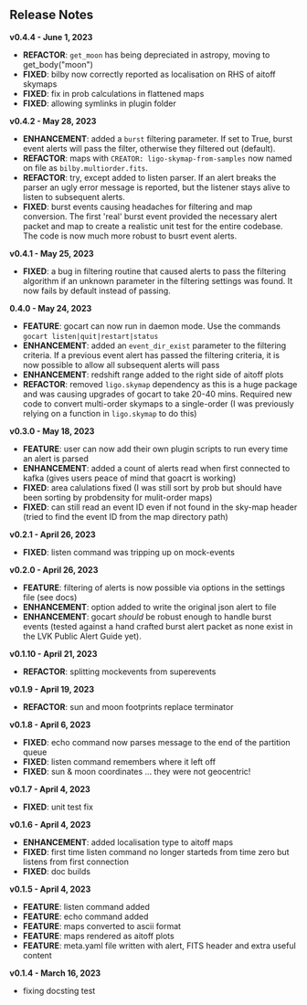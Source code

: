 
## Release Notes

**v0.4.4 - June 1, 2023**

- **REFACTOR**: `get_moon` has being depreciated in astropy, moving to get_body("moon")
- **FIXED**: bilby now correctly reported as localisation on RHS of aitoff skymaps
- **FIXED**: fix in prob calculations in flattened maps
- **FIXED**: allowing symlinks in plugin folder

**v0.4.2 - May 28, 2023**

- **ENHANCEMENT**: added a `burst` filtering parameter. If set to True, burst event alerts will pass the filter, otherwise they filtered out (default).
- **REFACTOR**: maps with `CREATOR: ligo-skymap-from-samples` now named on file as `bilby.multiorder.fits`.
- **REFACTOR**: try, except added to listen parser. If an alert breaks the parser an ugly error message is reported, but the listener stays alive to listen to subsequent alerts.
- **FIXED**: burst events causing headaches for filtering and map conversion. The first 'real' burst event provided the necessary alert packet and map to create a realistic unit test for the entire codebase. The code is now much more robust to busrt event alerts.

**v0.4.1 - May 25, 2023**

- **FIXED**: a bug in filtering routine that caused alerts to pass the filtering algorithm if an unknown parameter in the filtering settings was found. It now fails by default instead of passing.

**0.4.0 - May 24, 2023**

- **FEATURE**: gocart can now run in daemon mode. Use the commands `gocart listen|quit|restart|status`   
- **ENHANCEMENT**: added an `event_dir_exist` parameter to the filtering criteria. If a previous event alert has passed the filtering criteria, it is now possible to allow all subsequent alerts will pass   
- **ENHANCEMENT**: redshift range added to the right side of aitoff plots  
- **REFACTOR**: removed `ligo.skymap` dependency as this is a huge package and was causing upgrades of gocart to take 20-40 mins. Required new code to convert multi-order skymaps to a single-order (I was previously relying on a function in `ligo.skymap` to do this)  

**v0.3.0 - May 18, 2023**  

- **FEATURE**: user can now add their own plugin scripts to run every time an alert is parsed  
- **ENHANCEMENT**: added a count of alerts read when first connected to kafka (gives users peace of mind that goacrt is working)  
- **FIXED**: area calulations fixed (I was still sort by prob but should have been sorting by probdensity for mulit-order maps)  
- **FIXED**: can still read an event ID even if not found in the sky-map header (tried to find the event ID from the map directory path)  

**v0.2.1 - April 26, 2023**  

- **FIXED**: listen command was tripping up on mock-events

**v0.2.0 - April 26, 2023**  

- **FEATURE**: filtering of alerts is now possible via options in the settings file (see docs)  
- **ENHANCEMENT**: option added to write the original json alert to file  
- **ENHANCEMENT**: gocart *should* be robust enough to handle burst events (tested against a hand crafted burst alert packet as none exist in the LVK Public Alert Guide yet).  

**v0.1.10 - April 21, 2023**  

- **REFACTOR**: splitting mockevents from superevents   

**v0.1.9 - April 19, 2023**  

- **REFACTOR**: sun and moon footprints replace terminator  

**v0.1.8 - April 6, 2023**  

- **FIXED**: echo command now parses message to the end of the partition queue  
- **FIXED**: listen command remembers where it left off  
- **FIXED**: sun & moon coordinates ... they were not geocentric!  

**v0.1.7 - April 4, 2023**  

- **FIXED**: unit test fix  

**v0.1.6 - April 4, 2023**  
 
- **ENHANCEMENT**: added localisation type to aitoff maps  
- **FIXED**: first time listen command no longer starteds from time zero but listens from first connection  
- **FIXED**: doc builds  

**v0.1.5 - April 4, 2023**  

- **FEATURE**: listen command added  
- **FEATURE**: echo command added  
- **FEATURE**: maps converted to ascii format  
- **FEATURE**: maps rendered as aitoff plots  
- **FEATURE**: meta.yaml file written with alert, FITS header and extra useful content  

**v0.1.4 - March 16, 2023**  

- fixing docsting test  

